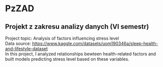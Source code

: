 # PzZAD

## Projekt z zakresu analizy danych (VI semestr)
Project topic: Analysis of factors influencing stress level  
Data source: https://www.kaggle.com/datasets/uom190346a/sleep-health-and-lifestyle-dataset  
In this project, I analyzed relationships bewteen health-related factors and built models predicting stress level based on these variables. 
